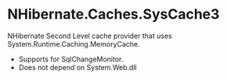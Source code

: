 ﻿NHibernate.Caches.SysCache3
===========================
NHibernate Second Level cache provider that uses System.Runtime.Caching.MemoryCache.

* Supports for SqlChangeMonitor.
* Does not depend on System.Web.dll
